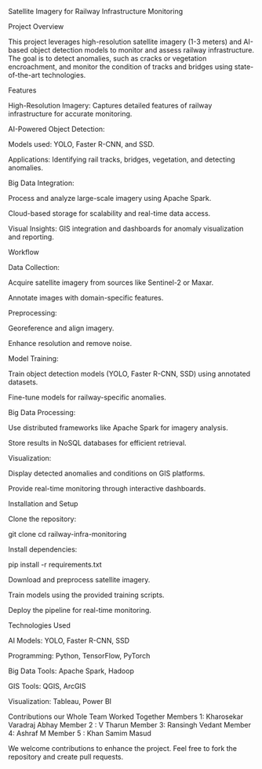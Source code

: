 Satellite Imagery for Railway Infrastructure Monitoring

Project Overview

This project leverages high-resolution satellite imagery (1-3 meters) and AI-based object detection models to monitor and assess railway infrastructure. The goal is to detect anomalies, such as cracks or vegetation encroachment, and monitor the condition of tracks and bridges using state-of-the-art technologies.



Features

High-Resolution Imagery: Captures detailed features of railway infrastructure for accurate monitoring.

AI-Powered Object Detection:

Models used: YOLO, Faster R-CNN, and SSD.

Applications: Identifying rail tracks, bridges, vegetation, and detecting anomalies.

Big Data Integration:

Process and analyze large-scale imagery using Apache Spark.

Cloud-based storage for scalability and real-time data access.

Visual Insights: GIS integration and dashboards for anomaly visualization and reporting.

Workflow

Data Collection:

Acquire satellite imagery from sources like Sentinel-2 or Maxar.

Annotate images with domain-specific features.

Preprocessing:

Georeference and align imagery.

Enhance resolution and remove noise.

Model Training:

Train object detection models (YOLO, Faster R-CNN, SSD) using annotated datasets.

Fine-tune models for railway-specific anomalies.

Big Data Processing:

Use distributed frameworks like Apache Spark for imagery analysis.

Store results in NoSQL databases for efficient retrieval.

Visualization:

Display detected anomalies and conditions on GIS platforms.

Provide real-time monitoring through interactive dashboards.

Installation and Setup

Clone the repository:

git clone <repository-url>
cd railway-infra-monitoring

Install dependencies:

pip install -r requirements.txt

Download and preprocess satellite imagery.

Train models using the provided training scripts.

Deploy the pipeline for real-time monitoring.

Technologies Used

AI Models: YOLO, Faster R-CNN, SSD

Programming: Python, TensorFlow, PyTorch

Big Data Tools: Apache Spark, Hadoop

GIS Tools: QGIS, ArcGIS

Visualization: Tableau, Power BI

Contributions
our Whole Team Worked Together 
Members 1: Kharosekar Varadraj Abhay
Member 2 : V Tharun 
Member 3: Ransingh Vedant 
Member 4: Ashraf M
Member 5 : Khan Samim Masud

We welcome contributions to enhance the project. Feel free to fork the repository and create pull requests.
